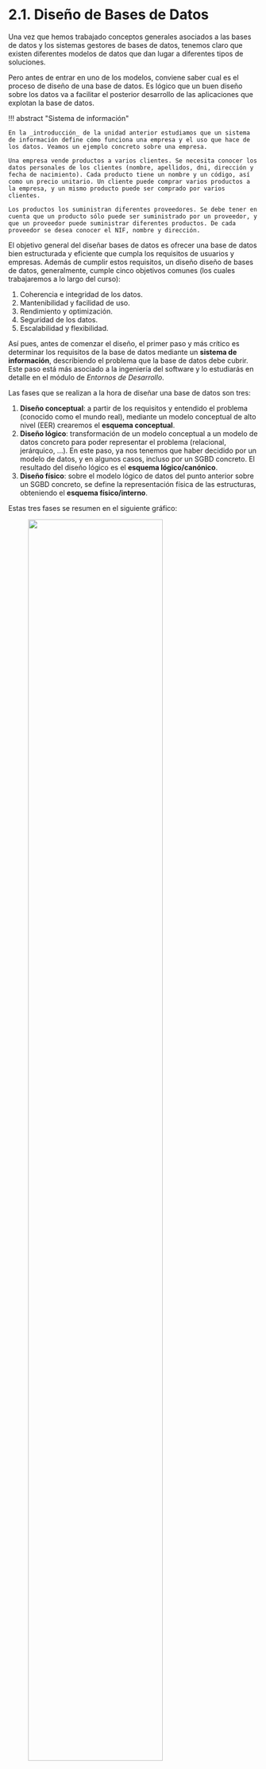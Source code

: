 # **2.1. Diseño de Bases de Datos**

Una vez que hemos trabajado conceptos generales asociados a las bases de datos y los sistemas gestores de bases de datos, tenemos claro que existen diferentes modelos de datos que dan lugar a diferentes tipos de soluciones.

Pero antes de entrar en uno de los modelos, conviene saber cual es el proceso de diseño de una base de datos. Es lógico que un buen diseño sobre los datos va a facilitar el posterior desarrollo de las aplicaciones que explotan la base de datos.

!!! abstract "Sistema de información"

    En la _introducción_ de la unidad anterior estudiamos que un sistema de información define cómo funciona una empresa y el uso que hace de los datos. Veamos un ejemplo concreto sobre una empresa.

    Una empresa vende productos a varios clientes. Se necesita conocer los datos personales de los clientes (nombre, apellidos, dni, dirección y fecha de nacimiento). Cada producto tiene un nombre y un código, así como un precio unitario. Un cliente puede comprar varios productos a la empresa, y un mismo producto puede ser comprado por varios clientes.

    Los productos los suministran diferentes proveedores. Se debe tener en cuenta que un producto sólo puede ser suministrado por un proveedor, y que un proveedor puede suministrar diferentes productos. De cada proveedor se desea conocer el NIF, nombre y dirección.

El objetivo general del diseñar bases de datos es ofrecer una base de datos bien estructurada y eficiente que cumpla los requisitos de usuarios y empresas. Además de cumplir estos requisitos, un diseño diseño de bases de datos, generalmente, cumple cinco objetivos comunes (los cuales trabajaremos a lo largo del curso):

1. Coherencia e integridad de los datos.
2. Mantenibilidad y facilidad de uso.
3. Rendimiento y optimización.
4. Seguridad de los datos.
5. Escalabilidad y flexibilidad.

Así pues, antes de comenzar el diseño, el primer paso y más crítico es determinar los requisitos de la base de datos mediante un **sistema de información**, describiendo el problema que la base de datos debe cubrir. Este paso está más asociado a la ingeniería del software y lo estudiarás en detalle en el módulo de _Entornos de Desarrollo_.

Las fases que se realizan a la hora de diseñar una base de datos son tres:

1. **Diseño conceptual**: a partir de los requisitos y entendido el problema (conocido como el mundo real), mediante un modelo conceptual de alto nivel (EER) crearemos el **esquema conceptual**.
2. **Diseño lógico**: transformación de un modelo conceptual a un modelo de datos concreto para poder representar el problema (relacional, jerárquico, ...). En este paso, ya nos tenemos que haber decidido por un modelo de datos, y en algunos casos, incluso por un SGBD concreto. El resultado del diseño lógico es el **esquema lógico/canónico**.
3. **Diseño físico**: sobre el modelo lógico de datos del punto anterior sobre un SGBD concreto, se define la representación física de las estructuras, obteniendo el **esquema físico/interno**.

Estas tres fases se resumen en el siguiente gráfico:

<figure markdown="span">
  <img src="images/02modelos.png" width="80%">
  <figcaption>Del diseño a los modelos</figcaption>
</figure>

En las siguientes unidades vamos a ir pasando de una fase del diseño a la siguiente. En nuestro caso, en el modelo conceptual aprenderemos el modelo Entidad Relación, como modelo lógico veremos el Modelo Relacional, y como modelo físico, usaremos el sublenguaje DDL de SQL, ya centrándonos en un SGBD concreto.

Así pues, en esta unidad comenzamos con el diseño conceptual a través del modelo conceptual más extendido, el modelo Entidad-Relación.

## **El modelo Entidad Relación**

Entendemos como **modelo conceptual** el conjunto de conceptos y reglas que nos permiten aplicar una serie de abstracciones con el propósito de definir y manipular datos de la realidad, almacenándola en una base de datos.

Centrándonos en el **modelo entidad/relación**, cuyo nombre completo es modelo entidad/interrelación (_entity/relationship_ en inglés), es un modelo de datos conceptual de alto nivel, propuesto por _Peter Chen_ en 1976, y vigente a día de hoy por su simplicidad y legibilidad, ya que el resultado del análisis del problema se representa de forma visual mediante diagramas entidad/relación, representado mediante cajas y líneas que las unen. Ha tenido numerosas extensiones y aportaciones de muchos otros autores, teniendo soporte por múltiples herramientas de software de diseño (CASE), lo que ha dado lugar a que no exista un único modelo ER, sino una familia de modelos.

El modelo ER describe el _mundo real_ como un conjunto de **entidades** y sus **atributos**, así como las **relaciones** existentes entre diferentes entidades.

#### Nomenclatura

A la hora de nombrar a los diferentes elementos, en todos los casos, es recomendable no utilizar espacios en blanco ni tildes, para facilitar la futura transformación al modelo físico.

- Las entidades suelen ser sustantivos y se nombran en singular y mayúsculas.
- Los atributos también en singular, pero en minúsculas.
- Las relaciones son verbos en mayúsculas.
- Para las palabras compuestas, utilizaremos la convención [_camelCase_](https://es.wikipedia.org/wiki/Camel_case), que une las palabras poniendo la primera letra en mayúsculas. Ejemplos de atributos serían mediante _camelCase_ serían `nombreCompleto` o `codigoPostal`.

#### Elementos

Una **entidad** es cualquier persona, concepto, suceso o evento (en definitiva, cualquier _cosa_) con existencia independiente sobre la cual se desea almacenar información. La entidad representa un tipo de objeto, el concepto que permite representar a un conjunto de objetos similares. Por ejemplo `Persona`, `Cliente`, `Alumno`, `Asignatura`, etc... serían entidades.

Por otro lado, una entidad define de forma genérica a un conjunto de objetos a través de propiedades (o **atributos**): cualquier información que interesa guardar sobre las entidades. Se obtienen mediante un proceso de abstracción que se conoce como _clasificación_. Ejemplos de atributos serían `nombre`, `dirección`, `fecha de nacimiento`, `saldo`, `teléfono`, etc...

Finalmente, una **relación** es una asociación entre entidades. Un tipo de relación en un modelo de datos permite representar un conjunto de relaciones de características similares. Igual que las entidades, las relaciones también pueden tener atributos, para representar información que no es propia de ninguno de los objetos participantes en la relación. Ejemplos de relaciones serían `Matricular`, `Contratar`, `Reservar`, etc...

El modelo conceptual también define una serie de propiedades sobre los elementos, como son las propiedades:

- **_estáticas_**: restricciones sobre las entidades y relaciones. Por ejemplo, la restricción de integridad estática, limita las extensiones (ocurrencias) válidas (permitidas) para una propiedad. Existen varios tipos:
    
    - Sobre atributos: valores posibles, valor no nulo.
    - Sobre entidades: restricción de identificación.
    - Sobre relaciones: restricciones de cardinalidad.
- **_dinámicas_**: operaciones sobre los objetos o sus relaciones, relaciones entre operaciones (transacciones) y restricciones dinámicas sobre la evolución de los objetos y sus relaciones, como por ejemplo, "_El número de alumnado matriculado en una asignatura debe ser menor o igual a 20_".
    
!!! info "Operación vs Transacción"
    
    Una **operación** es una acción elemental (indivisible) sobre un objeto o una relación. Las operaciones permiten crear, eliminar, modificar y consultar objetos y relaciones.
    
    Una **transacción** es una secuencia de operaciones que se considera atómica en lo que se refiere a su ejecución. Es decir, se ejecutan todas sus operaciones o ninguna de ellas, como por ejemplo, al realizar una transferencia bancaria.
  

## 🌱 Elaborando el modelo I

Una vez conocemos a muy alto nivel los elementos de un modelo ER, nos podemos preguntar ¿Cómo los deducimos? Normalmente, tras diversas entrevistas con el cliente o a partir de la toma de requisitos previos, disponemos de un sistema de información que sirve de base del modelo. El primer paso es identificar las entidades mediante los sustantivos y las relaciones con los verbos. Con esta información, realizaremos un esbozo inicial centrándonos únicamente en las entidades y sus relaciones, sin tener en cuenta los atributos.

Por ejemplo, supongamos el siguiente sistema de información sobre una empresa que se dedica al alquiler de bicicletas. A los usuarios del servicio, como puede ser [BiciElx](https://bicielx.es/) o [BiciMad](https://www.bicimad.com/), se les entrega una tarjeta que contendrá sus datos personales, así como su saldo disponible. Todas las bicicletas tienen un código que las identifica, y se registra su estado actual (ya sea disponible o en uso), y la estación donde se encuentra. Cuando un usuario alquila una bicicleta, también se registra cuándo y dónde la recoge y devuelve.

Analizando el texto, si en una frase aparecen dos sustantivos conectados por un verbo, es muy probable que los sustantivos sean entidades que estén relacionadas mediante un relación representado por el verbo.

Entonces, sobre el sistema de información recién expuesto ¿Qué entidades hemos detectado? Claramente, tenemos `USUARIO` y `BICICLETA`, las cuales representaremos mediante un rectángulo y mediante un rombo con la relación `ALQUILAR`.

<figure markdown="span">
  <img src="images/02elaborando1.png" width="60%">
  <figcaption>Modelo sencillo - primer esbozo</figcaption>
</figure>

Una vez que tenemos una idea general de cómo llegar a elaborar un diseño, vamos a conocer en detalle los diferentes elementos y sus características.

## ⏹️ **Entidades**

Una entidad es cualquier objeto (real o abstracto) sobre el que queremos almacenar información en la base de datos.

Se representa mediante un rectángulo con el nombre de la entidad en singular y mayúsculas. Se suele identificar con un sustantivo y suelen estar asociados a objetos (coche, libro, vehículo, etc...), personas (cliente, empleado, proveedor, ...), lugares (ciudad, provincia, etc...), organizaciones (hospital, aula, empresa, ...), etc...

<figure markdown="span">
  <img src="images/02entidades.png" width="60%">
  <figcaption>Ejemplo con dos entidades</figcaption>
</figure>

!!! fire "Control de redundancia"

    Cada entidad solo puede aparecer una única vez en el modelo, con lo que no podemos repetir el nombre de dos entidades en el mismo modelo.

<img src="images/02fuerte-debil.png" width="15%" align="right">

Existe dos tipos de entidades:

- Regulares o **fuertes**: existen por sí mismas, sin necesidad de otra entidad. Por ejemplo, los clientes de nuestra empresa. Se representan mediante un rectángulo simple.
- **Débiles**: su existencia depende de otra entidad. Por ejemplo, los familiares de los clientes sería una entidad débil, ya que no tiene sentido almacenarlos si ya no tenemos a los clientes. Se representan mediante un rectángulo doble.
    
    Una entidad débil se identifica por sus propiedades y por las propiedades de las entidades de las que depende. Además, al eliminar la entidad fuerte, también se elimina la entidad débil.
    

<!-- <figure markdown="span">
  <img src="images/02fuerte-debil.png" width="60%" align="right">
  <figcaption>Entidad fuerte vs débil</figcaption>
</figure> -->


Finalmente, el término ocurrencia (o instancia de entidad) indica un elemento de la entidad, un objeto en concreto. Por ejemplo, en la entidad `PRODUCTO`, una ocurrencia sería `Bolígrafo azul de gel` cuyo código es `BOLIAZUL01` y fecha de alta en el sistema el `1/1/24`.

<br/>

## ⏹️ **Relaciones**

Una relación representa una asociación, relacionando los datos del modelo. Para ello, dibujaremos un rombo que unirá las entidades que participan en la relación, y la nombraremos mediante un verbo en mayúsculas:

<figure markdown="span">
  <img src="images/02ent02relacionidades.png" width="60%">
  <figcaption>Ejemplo de relación</figcaption>
</figure>


Realmente una relación entre dos entidades contiene dos direcciones, de manera que la relación `COMPRAR` se puede dividir en que:

- Un `CLIENTE` compra uno o más productos, de manera que la relación va de `CLIENTE` hacia `PRODUCTO`.
- Un `PRODUCTO` lo pueden comprar uno o más clientes, de manera que la relación va de `PRODUCTO` hacia `CLIENTE`.

!!! info "Notación"

    Existen múltiples notaciones para representar las relaciones (las entidades se suelen representar igual en todas las notaciones). En los apuntes vamos a utilizar tanto la notación empleada por la herramienta [ERDPlus](https://erdplus.com/) (también conocida como de pata de gallo), la notación de Chen (con las cardinalidades mínima y máxima) así como diferentes notaciones empleadas de forma generalizada por las empresas.

    Una vez dominada una notación es muy fácil entender y cambiar a cualquiera de las otras. Eso sí, debes ser constante y modelar siempre con la misma notación.

### 👥 Grado

Se denomina **grado** de una relación a la cantidad de entidades involucradas en una relación, lo que nos permite clasificarlas las relaciones en:

- binarias: son las más comunes, e implica la participación de dos entidades.
- ternarias: participan tres entidades. A ser posible, es mejor simplificarlas mediante el uso de varias relaciones binarias y agregaciones. Por ejemplo, la relación existente entre un libro, su autor y la editorial donde se publica el libro. En este curso no vamos a trabajar las relaciones ternarias y en su caso, cuando sea posible, haremos uso de agregaciones o entidades asociativas.
- n-arias: muy excepcionales, ya que involucran 4 o más entidades.
- reflexivas (unarias): son relaciones binarias entre la misma entidad. Por ejemplo, una persona se casa con otra persona.

### 🧮 Cardinalidad

La cardinalidad define la cantidad de **ocurrencias** de una entidad que se **relacionan** con una relación (que a su vez se relaciona con otra entidad).

Para ello, definimos las cardinalidades:

- **mínima** (también conocido como participación): indica el número mínimo de asociaciones en las que aparecerá cada ejemplar de la entidad. Los valores que puede tomar son **cero** (opcional) o **uno** (obligatorio)
- **máxima**: indica el número máximo de relaciones en las que puede aparecer cada ejemplar de la entidad. Los valores pueden ser **uno** o **N** (muchos).

La cardinalidad entre una entidad y una relación se representa entre paréntesis indicando el valor mínimo a la izquierda y el mayor a la derecha mediante `Card(E,R) = (min, max)`. Las posibles combinaciones son:

- `(0, 1)` - Una ocurrencia de una entidad se puede relacionar con ninguna o una ocurrencia de otra/s entidad/es.
- `(1, 1)` - Una ocurrencia de una entidad se relaciona siempre con una ocurrencia de otra/s entidad/es.
- `(0, N)` - Una ocurrencia de una entidad se puede relacionar con ninguna o muchas ocurrencias de otra/s entidad/es.
- `(1, N)` - Una ocurrencia de una entidad se puede relacionar con una o muchas ocurrencias de otra/s entidad/es.

Para averiguar la cardinalidad entre dos entidades vía una relación, cogemos una ocurrencia de una entidad y nos preguntamos con cuantas ocurrencias de la otra entidad se va a relacionar.

!!! example "Ejemplo"

    Pongamos un ejemplo. Si pensamos en la relación que existe un producto y la categoría a la que pertenece, tendremos dos cardinalidades para cada lado de la relación.

    Si tenemos un producto concreto 
    - ¿A cuántas categorías va a pertenecer como mínimo y como máximo? 
    - ¿El `Bolígrafo azul de gel` a cuantas categorías pertenece?

    > `Card(PRODUCTO, PERTENECER) = (1, 1)` - Un producto siempre pertenece a una categoría

    Y en el otro sentido, dada una categoría concreta, ¿cuántos productos van a pertenecer a esta categoría? Si pensamos en la categoría `Papelería`, tendremos muchos productos diferentes.

    > `Card(CATEGORIA, PERTENECER) = (0, N)` - Una categoría puede no tener productos, pero si tiene, pertenecerán muchos.
  
    Para representar la cardinalidad en el modelo ER, **las cardinalidades se anotan en el extremo opuesto de la entidad**, utilizándose la regla _Entidad, Relación, Cardinalidad, Entidad_:

    <figure markdown="span">
      <img src="images/02card-producto-categoria.png" width="50%">
      <figcaption>Cardinalidades en la relación</figcaption>
    </figure>

    Así pues, si aplicamos la regla de izquierda a derecha tenemos 
    > `PRODUCTO, PERTENECER, (1,1), CATEGORIA`, lo que significa que un producto pertenece siempre a una categoría y como mucho a una también. 

    En cambio, si la aplicamos de derecha a izquierda tenemos 
    > `CATEGORIA, PERTENECER, (0,N), PRODUCTO` indica que a una categoría puede no pertenecer ningún producto pero también muchos.


### 📚 Tipos

Si nos fijamos en las cardinalidades máximas, tenemos tres tipos de relaciones binarias:

- 1:1 (**uno a uno**) – Un elemento de la primera relación se corresponde con uno solo de la segunda y viceversa. Por ejemplo, una pantalla digital está en un aula y en un aula sólo hay una pantalla digital.
- 1:N (**uno a muchos**) – Un elemento de la primera relación se corresponde con uno o varios de la segunda y uno de la segunda se relaciona con uno solo de la primera. Por ejemplo, un trabajador solo puede trabajar en una empresa y en la empresa puede haber muchos trabajadores.
- N:M (**muchos a muchos**) – Un elemento de la primera relación se corresponden con muchos de la segunda y viceversa. Por ejemplo, un alumno puede estar matriculado en varias asignaturas y en una asignatura puede haber muchos alumnos.

Para representar las relaciones, además de la notación de **_Chen_** (indicando las cardinalidades en el lado opuesto), utilizaremos la notación de pata de gallo:

| Descripción | Símbolo |
| --- | --- |
| Un anillo representa "_cero_" | ![Notación (0,1)](images/02notacion0.png) |
| Un guion representa "_uno_" | ![Notación (1,1)](images/02notacion1.png){ align=center} |
| La pata de gallo representa "_muchos_" (N) | ![Notación (1,1)](images/02notacionn.png) |

Para ello, dibujaremos la cardinalidad máxima lo más cerca de cada entidad y la mínima lo más separada. En la siguiente tabla se supone que tenemos la relación a la izquierda y la entidad a la derecha:

| Descripción | Cardinalidad | Símbolo |
| --- | --- | --- |
| Anillo y guion | (0, 1) | ![Notación (0,1)](images/02notacion01.png) |
| Guion y guion | (1, 1) | ![Notación (1,1)](images/02notacion11.png) |
| Anillo y pata de gallo | (0, N) | ![Notación (0,1)](images/02notacion0n.png) |
| Guion y pata de gallo | (1, N) | ![Notación (0,1)](images/02notacion1n.png) |

-----

### 🤝 Relación 1:1


En las relaciones uno a uno, las dos cardinalidades máximas toman el valor 1, e indican que una ocurrencia de la entidad A se relaciona con sólo uno de la B, y viceversa.

<figure markdown="span">
  <img src="images/02relaciones11.png" width="60%">
  <figcaption>Relación 1:1</figcaption>
</figure>

<img src="images/02ocurrencias11.png" width="27%" align="right">

Si nos fijamos en las ocurrencias de las entidades, vemos como cada departamento tiene asignado siempre un empleado y sólo uno. Por ello, `Card(DPTO, DIRIGIR) = (1,1)`. En cambio, tenemos empleados que no tienen asignado ningún departamento, y en el caso de tenerlo, sólo tienen uno, lo que implica que `Card(EMPLEADO, DIRIGIR) = (0,1)`.

Como las dos cardinalidades máximas son 1, decimos que la relación es uno a uno.

!!! question "Autoevaluación"

    ¿En qué cambiaría el gráfico de ocurrencias si las cardinalidades fueran `Card(DPTO, DIRIGIR) = (0,1)` y `Card(EMPLEADO, DIRIGIR) = (1,1)`?  
    ¿Cuáles pueden quedarse sin relacionar? ¿Los departamentos? ¿Los empleados?


Todas las posibles combinaciones de cardinalidades de una relación 1:1 son:

<div class="grid cards" markdown>

-   ![Relación 1:1 (0,1)-(0,1)](images/02relacion0101.png)
    <p class="text-center">Relación 1:1 (0,1)-(0,1)</p>

-   ![Relación 1:1 (1,1)-(0,1)](images/02relacion1101.png)
    <p class="text-center">Relación 1:1 ((1,1)-0,1)</p>

-   ![Relación 1:1 (0,1)-(1,1)](images/02relacion0111.png)
    <p class="text-center">Relación 1:1 (0,1)-(1,1)</p>

-   ![Relación 1:1 (1,1)-(1,1)](images/02relacion1111.png)
    <p class="text-center">Relación 1:1 (1,1)-(1,1)</p>

</div>


!!! question "¿1:1 imposible?"

    Imagina que tenemos una relación 1:1 con las dos cardinalidades mínimas también a 1.

    Si cuando damos de alta una ocurrencia de la entidad A necesitamos de otra ocurrencia de la entidad B, y viceversa, nos encontramos con la paradoja circular del dilema del _huevo y la gallina_.

    Para evitar este problema, una de las dos cardinalidades mínimas se deja a 0, aquella que consideremos menos crítica.



### 🤝 Relación 1:N

En las relaciones uno a muchos, en un sentido hay una cardinalidad máxima de uno, y en la otra de N, es decir, una ocurrencia de la entidad A se relaciona con una de la entidad B, pero una ocurrencia de la entidad B lo hace con muchas de la entidad A.

En el siguiente ejemplo, tenemos que cada producto tendrá una categoría y en cambio, que de una categoría, tendremos muchos productos.

<figure markdown="span">
  <img src="images/02relaciones1n.png" width="60%">
  <figcaption>Ocurrencias 1:N</figcaption>
</figure>

<img src="images/02ocurrencias1n.png" width="27%" align="right">

<br>

Si nos fijamos en las ocurrencias de las entidades, vemos como un producto pertenece a una categoría, y siempre a una. Por ello, `Card(PRODUCTO, PERTENECER) = (1,1)`. En cambio, tenemos categorías a las que pertenecen muchos productos, e incluso categorías sin productos, lo que implica que `Card(CATEGORIA, PERTENECER) = (0,N)`.

Autoevaluación

¿En qué cambiaría el gráfico de ocurrencias si las cardinalidades fueran `Card(PRODUCTO, PERTENECER) = (0,1)` y `Card(CATEGORIA, PERTENECER) = (1,N)`?

¿Y si les damos la vuelta siendo `Card(PRODUCTO, PERTENECER) = (1,N)` y `Card(CATEGORIA, PERTENECER) = (0,1)`?


Todas las posibles combinaciones de cardinalidades de una relación 1:N son:

<div class="grid cards" markdown>

-   ![Relación 1:1 (0,1)-(0,1)](images/02relacion0n01.png)
    <p class="text-center text-small">Relación 1:1 (0,N)-(0,1)</p>

-   ![Relación 1:1 (1,1)-(0,1)](images/02relacion1n01.png)
    <p class="text-center text-small">Relación 1:N (1,N)-(0,1)</p>

-   ![Relación 1:1 (0,1)-(1,1)](images/02relacion0n11.png)
    <p class="text-center text-small">Relación 1:1 (0,N)-(1,1)</p>

-   ![Relación 1:1 (1,1)-(1,1)](images/02relacion1n11.png)
    <p class="text-center text-small">Relación 1:1 (0,N)-(1,1)</p>

</div>

!!! info "Supuesto I Empresa"

    Queremos gestionar la información sobre los empleados de una empresa, a partir de las siguientes condiciones: para cada empleado dispondremos de su DNI, nombre, fecha de nacimiento, salario y departamento en el que trabaja.

    De cada departamento sabremos su nombre, el número del despacho en el que se ubica y conoceremos quien es el jefe de dicho departamento.

    ??? solution "Solución"

        El primero paso es, a partir del enunciado, identificar las entidades buscando los sustantivos.

        > "Queremos gestionar la información sobre los empleados de una empresa, a partir de las siguientes condiciones: para cada **empleado** dispondremos de su DNI, nombre, fecha de nacimiento, salario y departamento en el que trabaja. De cada **departamento** sabremos su nombre, el número del despacho en el que se ubica y conoceremos quien es el jefe de dicho departamento."

        Tras su revisión, deducimos que tenemos empleados y departamentos, que serán nuestras dos entidades principales: `EMPLEADO` y `DPTO` (hemos reducido la palabra para reducir el tamaño del diagrama).

        El siguiente paso es localizar las relaciones. Para ello, buscaremos los verbos que relacionen las entidades localizadas.

        <img src="images/02solucion-empresa.png" width="27%" align="right">

        > "Queremos gestionar la información sobre los empleados de una empresa, a partir de las siguientes condiciones: para cada empleado dispondremos de su DNI, nombre, fecha de nacimiento, salario y departamento en el que **trabaja**. De cada departamento sabremos su nombre, el número del despacho en el que se ubica y conoceremos quien **es el jefe** de dicho departamento.".

        Así pues, tenemos dos relaciones: `TRABAJAR` y `SER_JEFE`.

        Y por último, localizamos los atributos de las entidades y de las relaciones. Para ello, buscaremos los adjetivos y complementos que describan a las entidades y relaciones:

        > "Queremos gestionar la información sobre los empleados de una empresa, a partir de las siguientes condiciones: para cada empleado dispondremos de su **DNI**, **nombre**, **fecha de nacimiento**, **salario** y departamento en el que trabaja. De cada departamento sabremos su **nombre**, el **número del despacho** en el que se ubica y conoceremos quien es el jefe de dicho departamento.".

        Así pues, hemos localizado las siguientes entidades y sus atributos:

        - Atributos de `EMPLEADO`: `dni` (atributo identificador), `nombre`, `fecha de nacimiento`, `salario`.
        - Atributos de `DPTO`: `nombre`, `número de despacho`.


### 🤝 Relación N:M

En las relaciones muchos a muchos, en los dos sentidos hay una cardinalidad máxima de muchos, es decir, una ocurrencia de la entidad A se relaciona con muchas de la entidad B, y una ocurrencia de la entidad B lo hace con muchas de la entidad A.

En el siguiente ejemplo, tenemos que cada empleado puede trabajar en muchos proyectos, y que en cada proyecto, pueden trabajar muchos empleados:

<figure markdown="span">
  <img src="images/02relacionesnm.png" width="60%">
  <figcaption>Ocurrencias N:M</figcaption>
</figure>

<img src="images/02ocurrenciasnm.png" width="27%" align="right">

<br/><br/>

Si nos fijamos en las ocurrencias de las entidades, vemos como un empleado trabaja en uno o más proyectos (o en ninguno). Por ello, `Card(EMPLEADO, TRABAJAR) = (0,N)`. En cambio, tenemos proyectos en los que trabajan varios empleados, o incluso proyectos sin empleados, lo que implica que `Card(PROYECTO, TRABAJAR) = (0,N)`.

<br/>

!!! question "Autoevaluación"

    Igual que en las relaciones 1:1 y 1:N, ¿Serías capaz de anotar las combinaciones de cardinalidades y modelar todos los tipos de relaciones N:M posibles?  
    ¿Tiene sentido que las cardinalidades mínimas, en las relaciones N:M, sean 1? ¿Por qué?


### 🤝 Reflexivas

<figure markdown="span">
  <img src="images/02relacion-reflexiva.png" width="80%">
  <figcaption>Relación reflexiva 1:N</figcaption>
</figure>

Las **relaciones reflexivas (o unarias)** son aquellas relaciones de grado uno donde la misma entidad cumple dos roles diferentes en la relación, los cuales se representan escribiéndolo en cada lado de la relación.

Algunos ejemplos comunes son cuando una persona se casa con otra persona, una pieza que se compone de otras piezas o un empleado es responsable de otro empleado.

Vamos a centrarnos en el caso de que un empleado sea el responsable de otro, donde podemos decir que todo empleado trabaja para otro pero que el empleado responsable (el jefe) lo es de varios empleados, lo que daría lugar a una relación 1:N. Así pues, creamos una relación `TRABAJAR` y la unimos con `EMPLEADO` por los dos sentidos de la misma, y anotamos el rol en cada una de las cardinalidades.

## ⏹️ **Atributos**

Los atributos describen propiedades de las entidades y de las relaciones, y se representan mediante elipses u óvalos conectado a la entidad o la relación mediante una línea. Es importante destacar que en una misma entidad, el nombre de los atributos no se puede repetir, pero sí en entidades diferentes.

<figure markdown="span">
  <img src="images/02atributos.png" width="80%">
  <figcaption>Atributos</figcaption>
</figure>

Existen diferentes tipos de atributos:

- **Identificador (clave)**: atributos únicos que identifican las ocurrencias de la entidad. Se subraya la palabra, como el `dni` que identifica a un cliente (no tendremos dos clientes con el mismo DNI)
- **Compuesto**: agrupación de varios atributos, ya sean simples o compuestos. Por ejemplo, el campo `direccion` se compone de la calle, número, etc... Se representa mediante óvalos conectados entre sí, y pondremos el nombre compuesto entre paréntesis.
- **Multivaluado**: el atributo puede tomar varios valores, como el `telefono` del cliente, que realmente puede almacenar el fijo, el móvil y el número del trabajo. Se representa mediante un doble óvalo. (en otras notaciones, se pone una `n` al lado del conector del atributo)
- **Derivado**: Su valor se deduce a partir de otros atributos de la misma entidad, otras entidades con las que se relaciona o se calcula a partir de un dato. Por ejemplo, el campo `edad` se obtiene a partir de la fecha de nacimiento del cliente. Se representa mediante un óvalo con el borde punteado.
- **Opcional**: el atributo puede contener valores nulos, como el `email`.
- **No nulo**: opuesto al atributo opcional, marca el atributo como obligatorio. En alguna notaciones se indica con un pequeño circulo entre el conector y el óvalo.
- *En una relación*: Su valor depende de la relación, no de ninguna entidad

!!! question "Autoevaluación"

    Piensa en dos entidades que tengan una relación con la cardinalidad que consideres, e identifica al menos un atributo de cada tipo.

#### 🆔 Identificadores

Recuerda esta frase: **Toda entidad debe tener uno o más atributos identificadores**. Más adelante veremos que en algún caso particular de entidad no es necesario, pero por lo general, al realizar el modelo conceptual siempre debemos comprobar si hemos identificado un atributo identificador para cada entidad.

Respecto a los atributos identificadores podemos tener:

- Atributos identificadores **sencillos**. Un atributo identifica de forma unívoca a una ocurrencia de la entidad. Por ejemplo, el `isbn` de un libro.
- Atributos identificadores **compuestos**, donde una entidad se identifica por dos o más atributos a la vez. Por ejemplo, una calle que se identifique por el tipo de vía y por el nombre de la calle, de manera que no es lo mismo la "_Avenida América_" que la "_Calle América_".
- Varios atributos **candidatos** que pueden identificar a la entidad. Por ejemplo, una persona que podemos identificar mediante su DNI, número de pasaporte, número de la seguridad social, etc.. Todos los atributos pueden identificar a la entidad `PERSONA`. Lo que haremos es elegir uno de ellos como identificador (el más común o importante dependiendo del contexto del problema), y el resto de atributos se consideran _claves alternativas_, y se marcan como que aceptan valores únicos subrayando el nombre de los atributos con una línea troceada.  
    ¿Y si tenemos una entidad que no tiene aparentemente ningún atributo identificador? En ese caso, crearemos un nuevo atributo que lo haga, como `codigo` o `id`, y más adelante, el SGBD le dará un valor secuencial.
- Atributos identificadores que se **complementan** con otra entidad (este tipo lo estudiaremos en esta unidad dentro de las [Restricciones](https://aitor-medrano.github.io/bd/02er.html#restricciones))

Dicho esto, un atributo identificador, como su propio nombre indica, debe identificar a la entidad de forma única, siempre debe tener valor (no admite nulos), debe ser estable (a priori, no debería cambiar), mejor si es sencilla y corta, y debe evitar la redundancia.

!!! example "Entidad Usuario"

    Por ejemplo, pensemos en una entidad `USUARIO`, la cual tiene los atributos `login`, `password`, `email`, `nombre` y `telefono`. Si analizamos sus características, claramente, los atributos candidatos serían `login` y `email`, aunque como un usuario puede cambiar su email (por ejemplo, entre el personal y el de trabajo), sería recomendable utilizar el atributo `login` como atributo identificador.

    | Nombre atributo | único | siempre valor | estable | sencilla |
    | --- | --- | --- | --- | --- |
    | `login` | Sí | Sí | Sí | Sí |
    | `password` | No | Sí | No | No |
    | `email` | Sí | Sí | No | Sí |
    | `nombre` | No | Sí | Sí | Sí |
    | `telefono` | No | No | No | Sí |


!!! question "Autoevaluación"
    Piensa en una entidad PRODUCTO y deduce al menos 5 atributos que comparten todos los productos ¿Qué atributo consideras identificador? ¿Es un atributo identificador simple o compuesto? Por último, ¿has considerado otros atributos como candidatos?


En resumen, **los pasos que seguiremos a la hora de modelar un sistema de información son**:

1. **Leer y comprender** el problema.
2. **Localizar las entidades y relaciones candidatas**. Para ello, sobre el enunciado, podemos rodear con un rectángulo las entidades (sustantivos) y con un rombo las relaciones (rombos).
3. De las **entidades, extraer los atributos, evitando la duplicidad y usando relaciones** cuando sea necesario. Para cada entidad, debemos comprobar si tenemos uno o más atributos identificadores.
4. Comprobar si alguno de los **atributos** debe ir en una **relación en vez de una entidad**.
5. **Analizar y definir las cardinalidades de las relaciones**, comenzando por la máxima, para luego fijar la mínima y comprobar si las entidades participantes en la relación son fuertes o débiles.
6. Revisar el modelo final y **comprobar posibles relaciones redundantes o atributos derivados**.


!!! info "Supuesto II Carreteras"

    Se desea diseñar una base de datos que contenga la información relativa a todas las carreteras de España. Se pide realizar el diseño del modelo ER sabiendo que:

    - Las carreteras se encuentran divididas en tramos.
    - Un tramo, del que nos interesa su longitud, siempre pertenece a una única carretera y no puede cambiar de carretera.
    - Un tramo puede pasar por varios términos municipales, siendo un dato de interés el km del tramo por el que entra en dicho término municipal y el km por el que sale.
    - Existen una serie de áreas en las que se agrupan los tramos, cada uno de los cuales no puede pertenecer a más de un área.

    ??? solution "Solución"

        Primero localizamos las entidades y sus atributos:

        - Entidades: `CARRETERA`, `TRAMO`, `MUNICIPIO`, `AREA`
        - Atributos: cada entidad tendrá un atributo identificador, y cómo en el enunciado no se indica, en unos casos creamos un atributo `codigo` y en otros con el nombre es suficiente (como es el caso de `MUNICIPIO`). Como atributo propio, cada `TRAMO` tiene un atributo `longitud`.

        Las relaciones son:

        - Relación 1:N nombrada como `PERTENECER` entre `CARRETERA` Y `TRAMO`, ya que "**las carreteras se encuentran divididas en tramos**" y "**un tramo**, del que nos interesa su longitud, siempre **pertenece a una única carretera** y no puede cambiar de carretera".
        - Relación N:M nombrada como `PASAR` entre `TRAMO` y `MUNICIPIO`, ya que "**un tramo puede pasar por varios términos municipales**", y aunque no lo indica de forma explícita, deducimos que por un municipio pueden pasar varios tramos. Además, añadimos dos atributos en la relación para almacenar "el **km del tramo por el que entra** en dicho término municipal y el **km por el que sale**". Si hubiéramos colocado los atributos en `TRAMO` o en `MUNICIPIO` no tendrían el mismo significado, ya que nos interesa el dato de la relación entre las dos entidades y no de una de ellas por separado.
        - Relación 1:N nombrada como `AGRUPAR` entre `TRAMO` Y `AREA`, ya que "existen una serie de **áreas en las que se agrupan los tramos**, cada uno de los cuales **no puede pertenecer a más de un área**.".

        <figure markdown="span">
        <img src="images/02solucion-carretera.png" width="80%">
        <figcaption>Solución supuesto Carretera</figcaption>
        </figure>